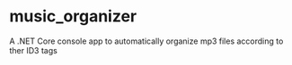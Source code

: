 # music_organizer
 A .NET Core console app to automatically organize mp3 files according to ther ID3 tags
